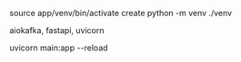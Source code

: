 source app/venv/bin/activate
create python -m venv ./venv


aiokafka, fastapi, uvicorn

 uvicorn main:app --reload 